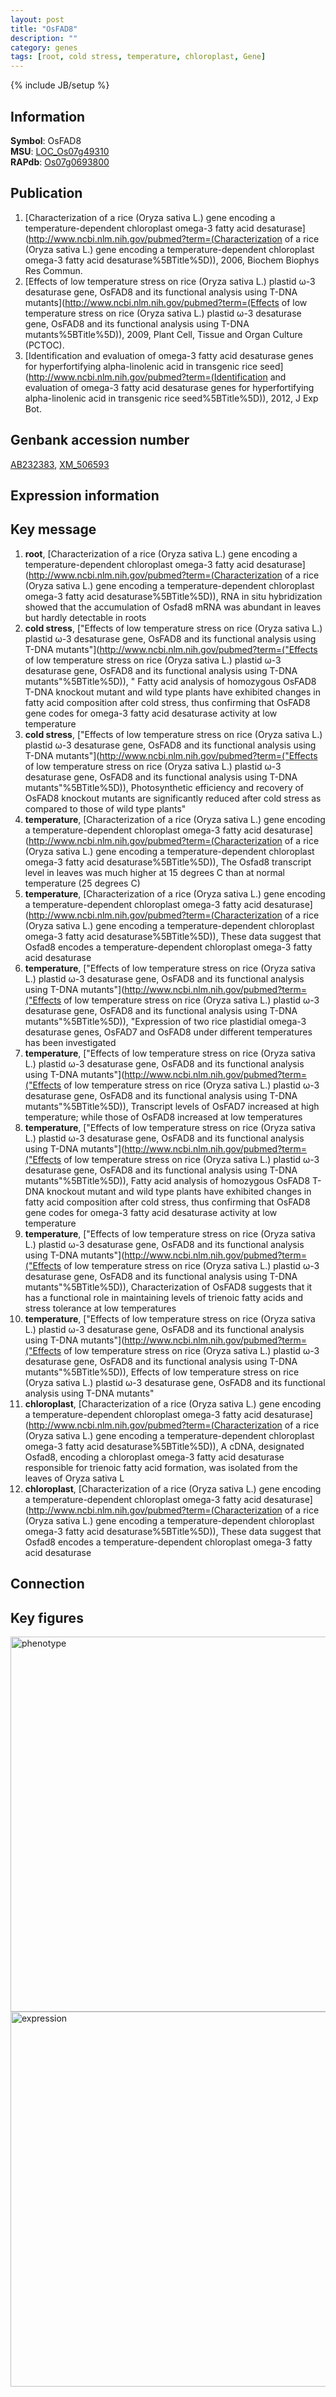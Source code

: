 ```yaml
---
layout: post
title: "OsFAD8"
description: ""
category: genes
tags: [root, cold stress, temperature, chloroplast, Gene]
---
```

{% include JB/setup %}

## Information
__Symbol__: OsFAD8  
__MSU__: [LOC_Os07g49310](http://rice.plantbiology.msu.edu/cgi-bin/ORF_infopage.cgi?orf=LOC_Os07g49310)  
__RAPdb__: [Os07g0693800](http://rapdb.dna.affrc.go.jp/viewer/gbrowse_details/irgsp1?name=Os07g0693800)  

## Publication
1. [Characterization of a rice (Oryza sativa L.) gene encoding a temperature-dependent chloroplast omega-3 fatty acid desaturase](http://www.ncbi.nlm.nih.gov/pubmed?term=(Characterization of a rice (Oryza sativa L.) gene encoding a temperature-dependent chloroplast omega-3 fatty acid desaturase%5BTitle%5D)), 2006, Biochem Biophys Res Commun.
2. [Effects of low temperature stress on rice (Oryza sativa L.) plastid ω-3 desaturase gene, OsFAD8 and its functional analysis using T-DNA mutants](http://www.ncbi.nlm.nih.gov/pubmed?term=(Effects of low temperature stress on rice (Oryza sativa L.) plastid ω-3 desaturase gene, OsFAD8 and its functional analysis using T-DNA mutants%5BTitle%5D)), 2009, Plant Cell, Tissue and Organ Culture (PCTOC).
3. [Identification and evaluation of omega-3 fatty acid desaturase genes for hyperfortifying alpha-linolenic acid in transgenic rice seed](http://www.ncbi.nlm.nih.gov/pubmed?term=(Identification and evaluation of omega-3 fatty acid desaturase genes for hyperfortifying alpha-linolenic acid in transgenic rice seed%5BTitle%5D)), 2012, J Exp Bot.

## Genbank accession number
[AB232383](http://www.ncbi.nlm.nih.gov/nuccore/AB232383), [XM_506593](http://www.ncbi.nlm.nih.gov/nuccore/XM_506593)

## Expression information

## Key message
1. __root__, [Characterization of a rice (Oryza sativa L.) gene encoding a temperature-dependent chloroplast omega-3 fatty acid desaturase](http://www.ncbi.nlm.nih.gov/pubmed?term=(Characterization of a rice (Oryza sativa L.) gene encoding a temperature-dependent chloroplast omega-3 fatty acid desaturase%5BTitle%5D)),  RNA in situ hybridization showed that the accumulation of Osfad8 mRNA was abundant in leaves but hardly detectable in roots
2. __cold stress__, ["Effects of low temperature stress on rice (Oryza sativa L.) plastid ω-3 desaturase gene, OsFAD8 and its functional analysis using T-DNA mutants"](http://www.ncbi.nlm.nih.gov/pubmed?term=("Effects of low temperature stress on rice (Oryza sativa L.) plastid ω-3 desaturase gene, OsFAD8 and its functional analysis using T-DNA mutants"%5BTitle%5D)), " Fatty acid analysis of homozygous OsFAD8 T-DNA knockout mutant and wild type plants have exhibited changes in fatty acid composition after cold stress, thus confirming that OsFAD8 gene codes for omega-3 fatty acid desaturase activity at low temperature
3. __cold stress__, ["Effects of low temperature stress on rice (Oryza sativa L.) plastid ω-3 desaturase gene, OsFAD8 and its functional analysis using T-DNA mutants"](http://www.ncbi.nlm.nih.gov/pubmed?term=("Effects of low temperature stress on rice (Oryza sativa L.) plastid ω-3 desaturase gene, OsFAD8 and its functional analysis using T-DNA mutants"%5BTitle%5D)),  Photosynthetic efficiency and recovery of OsFAD8 knockout mutants are significantly reduced after cold stress as compared to those of wild type plants"
4. __temperature__, [Characterization of a rice (Oryza sativa L.) gene encoding a temperature-dependent chloroplast omega-3 fatty acid desaturase](http://www.ncbi.nlm.nih.gov/pubmed?term=(Characterization of a rice (Oryza sativa L.) gene encoding a temperature-dependent chloroplast omega-3 fatty acid desaturase%5BTitle%5D)),  The Osfad8 transcript level in leaves was much higher at 15 degrees C than at normal temperature (25 degrees C)
5. __temperature__, [Characterization of a rice (Oryza sativa L.) gene encoding a temperature-dependent chloroplast omega-3 fatty acid desaturase](http://www.ncbi.nlm.nih.gov/pubmed?term=(Characterization of a rice (Oryza sativa L.) gene encoding a temperature-dependent chloroplast omega-3 fatty acid desaturase%5BTitle%5D)),  These data suggest that Osfad8 encodes a temperature-dependent chloroplast omega-3 fatty acid desaturase
6. __temperature__, ["Effects of low temperature stress on rice (Oryza sativa L.) plastid ω-3 desaturase gene, OsFAD8 and its functional analysis using T-DNA mutants"](http://www.ncbi.nlm.nih.gov/pubmed?term=("Effects of low temperature stress on rice (Oryza sativa L.) plastid ω-3 desaturase gene, OsFAD8 and its functional analysis using T-DNA mutants"%5BTitle%5D)), "Expression of two rice plastidial omega-3 desaturase genes, OsFAD7 and OsFAD8 under different temperatures has been investigated
7. __temperature__, ["Effects of low temperature stress on rice (Oryza sativa L.) plastid ω-3 desaturase gene, OsFAD8 and its functional analysis using T-DNA mutants"](http://www.ncbi.nlm.nih.gov/pubmed?term=("Effects of low temperature stress on rice (Oryza sativa L.) plastid ω-3 desaturase gene, OsFAD8 and its functional analysis using T-DNA mutants"%5BTitle%5D)),  Transcript levels of OsFAD7 increased at high temperature; while those of OsFAD8 increased at low temperatures
8. __temperature__, ["Effects of low temperature stress on rice (Oryza sativa L.) plastid ω-3 desaturase gene, OsFAD8 and its functional analysis using T-DNA mutants"](http://www.ncbi.nlm.nih.gov/pubmed?term=("Effects of low temperature stress on rice (Oryza sativa L.) plastid ω-3 desaturase gene, OsFAD8 and its functional analysis using T-DNA mutants"%5BTitle%5D)),  Fatty acid analysis of homozygous OsFAD8 T-DNA knockout mutant and wild type plants have exhibited changes in fatty acid composition after cold stress, thus confirming that OsFAD8 gene codes for omega-3 fatty acid desaturase activity at low temperature
9. __temperature__, ["Effects of low temperature stress on rice (Oryza sativa L.) plastid ω-3 desaturase gene, OsFAD8 and its functional analysis using T-DNA mutants"](http://www.ncbi.nlm.nih.gov/pubmed?term=("Effects of low temperature stress on rice (Oryza sativa L.) plastid ω-3 desaturase gene, OsFAD8 and its functional analysis using T-DNA mutants"%5BTitle%5D)),  Characterization of OsFAD8 suggests that it has a functional role in maintaining levels of trienoic fatty acids and stress tolerance at low temperatures
10. __temperature__, ["Effects of low temperature stress on rice (Oryza sativa L.) plastid ω-3 desaturase gene, OsFAD8 and its functional analysis using T-DNA mutants"](http://www.ncbi.nlm.nih.gov/pubmed?term=("Effects of low temperature stress on rice (Oryza sativa L.) plastid ω-3 desaturase gene, OsFAD8 and its functional analysis using T-DNA mutants"%5BTitle%5D)), Effects of low temperature stress on rice (Oryza sativa L.) plastid ω-3 desaturase gene, OsFAD8 and its functional analysis using T-DNA mutants"
11. __chloroplast__, [Characterization of a rice (Oryza sativa L.) gene encoding a temperature-dependent chloroplast omega-3 fatty acid desaturase](http://www.ncbi.nlm.nih.gov/pubmed?term=(Characterization of a rice (Oryza sativa L.) gene encoding a temperature-dependent chloroplast omega-3 fatty acid desaturase%5BTitle%5D)), A cDNA, designated Osfad8, encoding a chloroplast omega-3 fatty acid desaturase responsible for trienoic fatty acid formation, was isolated from the leaves of Oryza sativa L
12. __chloroplast__, [Characterization of a rice (Oryza sativa L.) gene encoding a temperature-dependent chloroplast omega-3 fatty acid desaturase](http://www.ncbi.nlm.nih.gov/pubmed?term=(Characterization of a rice (Oryza sativa L.) gene encoding a temperature-dependent chloroplast omega-3 fatty acid desaturase%5BTitle%5D)),  These data suggest that Osfad8 encodes a temperature-dependent chloroplast omega-3 fatty acid desaturase

## Connection

## Key figures
<img src="http://ricencode.github.io/images/OsFAD8.pheno.png" alt="phenotype"  style="width: 600px;"/>

<img src="http://ricencode.github.io/images/OsFAD8.exp.png" alt="expression"  style="width: 600px;"/>


